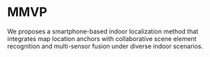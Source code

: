 # MMVP
We proposes a smartphone-based indoor localization method that integrates map location anchors with collaborative scene element recognition and multi-sensor fusion under diverse indoor scenarios.
